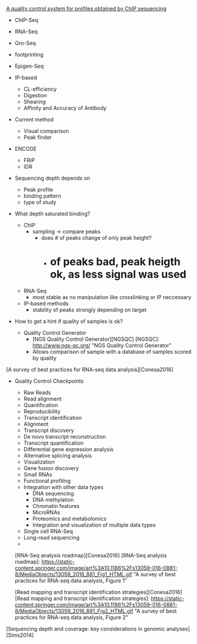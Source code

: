 

[A quality control system for profiles obtained by ChIP sequencing][Mendoza-Parra2013]

[Mendoza-Parra2013]: http://nar.oxfordjournals.org/lookup/doi/10.1093/nar/gkt829 "A quality control system for profiles obtained by ChIP sequencing"

  * ChIP-Seq
  * RNA-Seq
  * Gro-Seq
  * footprinting
  * Epigen-Seq
  * IP-based 
      * CL-efficiency
      * Digestion
      * Shearing
      * Affinity and Accuracy of Antibody
  * Current method
      * Visual comparison
      * Peak finder
  * ENCODE
      * FRiP
      * IDR
  * Sequencing depth depends on
      * Peak profile
      * binding pattern
      * type of study
  * What depth saturated binding?
      * ChIP
          * sampling -> compare peaks
              *  does # of peaks change of only peak height?
                  *  # of peaks bad, peak heigth ok, as less signal was used
      *  RNA-Seq
          *  most stable as no manipulation like crosslinking or IP neccessary
      *  IP-based methods
          *  stability of peaks strongly depending on target

  *  How to get a hint if quality of samples is ok?
      *  Quality Control Generator
          *  [NGS Quality Control Generator][NGSQC]
			 [NGSQC]: http://www.ngs-qc.org/ "NGS Quality Control Generator"
          *  Allows comparison of sample with a database of samples scored by quality 
  


[A survey of best practices for RNA-seq data analysis][Conesa2016]

[A survey of best practices for RNA-seq data analysis]: http://genomebiology.com/2016/17/1/13 "A survey of best practices for RNA-seq data analysis"

  * Quality Control Checkpoints
      * Raw Reads
      * Read alignment
      * Quantification
      * Reproducibility
      * Transcript identification
      * Alignment
      * Transcript discovery
      * De novo transcript reconstruction
      * Transcript quantification
      * Differential gene expression analysis
      * Alternative splicing analysis
      * Visualization
      * Gene fusion discovery
      * Small RNAs
      * Functional profiling
      * Integration with other data types
          * DNA sequencing
          * DNA methylation
          * Chromatin features
          * MicroRNAs
          * Proteomics and metabolomics
          * Integration and visualization of multiple data types
      * Single cell RNA-Seq
      * Long-read sequencing
      * 

	[RNA-Seq analysis roadmap][Conesa2016]
	[RNA-Seq analysis roadmap]: https://static-content.springer.com/image/art%3A10.1186%2Fs13059-016-0881-8/MediaObjects/13059_2016_881_Fig1_HTML.gif "A survey of best practices for RNA-seq data analysis, Figure 1"
	
	[Read mapping and transcript identification strategies][Conesa2016]
	[Read mapping and transcript identification strategies]: https://static-content.springer.com/image/art%3A10.1186%2Fs13059-016-0881-8/MediaObjects/13059_2016_881_Fig2_HTML.gif "A survey of best practices for RNA-seq data analysis, Figure 2"


[Sequencing depth and coverage: key considerations in genomic analyses][Sims2014]

[Sequencing depth and coverage: key considerations in genomic analyses]: http://www.nature.com/doifinder/10.1038/nrg3642 "Sequencing depth and coverage: key considerations in genomic analyses"




